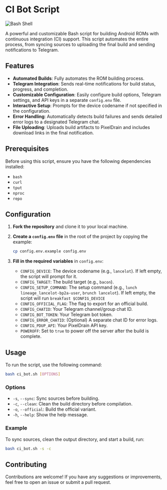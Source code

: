 # CI Bot Script

![Bash Shell](https://img.shields.io/badge/Shell-Bash-blue?style=for-the-badge&logo=gnu-bash)

A powerful and customizable Bash script for building Android ROMs with continuous integration (CI) support. This script automates the entire process, from syncing sources to uploading the final build and sending notifications to Telegram.

## Features

- **Automated Builds**: Fully automates the ROM building process.
- **Telegram Integration**: Sends real-time notifications for build status, progress, and completion.
- **Customizable Configuration**: Easily configure build options, Telegram settings, and API keys in a separate `config.env` file.
- **Interactive Setup**: Prompts for the device codename if not specified in the configuration.
- **Error Handling**: Automatically detects build failures and sends detailed error logs to a designated Telegram chat.
- **File Uploading**: Uploads build artifacts to PixelDrain and includes download links in the final notification.

## Prerequisites

Before using this script, ensure you have the following dependencies installed:

- `bash`
- `curl`
- `tput`
- `nproc`
- `repo`

## Configuration

1.  **Fork the repository** and clone it to your local machine.
2.  **Create a `config.env` file** in the root of the project by copying the example:

    ```bash
    cp config.env.example config.env
    ```

3.  **Fill in the required variables** in `config.env`:

    - `CONFIG_DEVICE`: The device codename (e.g., `lancelot`). If left empty, the script will prompt for it.
    - `CONFIG_TARGET`: The build target (e.g., `bacon`).
    - `CONFIG_SETUP_COMMAND`: The setup command (e.g., `lunch lineage_lancelot-bp2a-user`, `brunch lancelot`). If left empty, the script will run `breakfast $CONFIG_DEVICE`
    - `CONFIG_OFFICIAL_FLAG`: The flag to export for an official build.
    - `CONFIG_CHATID`: Your Telegram channel/group chat ID.
    - `CONFIG_BOT_TOKEN`: Your Telegram bot token.
    - `CONFIG_ERROR_CHATID`: (Optional) A separate chat ID for error logs.
    - `CONFIG_PDUP_API`: Your PixelDrain API key.
    - `POWEROFF`: Set to `true` to power off the server after the build is complete.

## Usage

To run the script, use the following command:

```bash
bash ci_bot.sh [OPTIONS]
```

### Options

- `-s`, `--sync`: Sync sources before building.
- `-c`, `--clean`: Clean the build directory before compilation.
- `-o`, `--official`: Build the official variant.
- `-h`, `--help`: Show the help message.

### Example

To sync sources, clean the output directory, and start a build, run:

```bash
bash ci_bot.sh -s -c
```

## Contributing

Contributions are welcome! If you have any suggestions or improvements, feel free to open an issue or submit a pull request.
